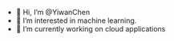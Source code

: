 - 👋 Hi, I’m @YiwanChen
- 👀 I’m interested in machine learning.
- 🌱 I’m currently working on cloud applications


<!---
YiwanChen/YiwanChen is a ✨ special ✨ repository because its `README.md` (this file) appears on your GitHub profile.
You can click the Preview link to take a look at your changes.
--->
